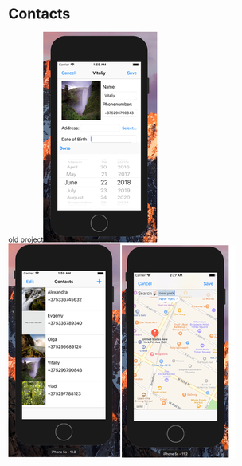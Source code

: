 # Contacts
old project![Image alt](https://github.com/ShurinVitaliy/Contacts/blob/master/Screens/1332160.png)![Image alt](https://github.com/ShurinVitaliy/Contacts/blob/master/Screens/1332161.png)![Image alt](https://github.com/ShurinVitaliy/Contacts/blob/master/Screens/1332172.png)
